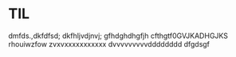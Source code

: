 # TIL
dmfds.,dkfdfsd;
dkfhljvdjnvj;
gfhdghdhgfjh
cfthgtf0GVJKADHGJKS
rhouiwzfow
zvxvxxxxxxxxxxx
dvvvvvvvvvdddddddd
dfgdsgf
